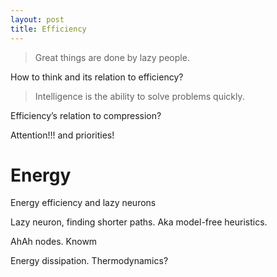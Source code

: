 ```yaml
---
layout: post
title: Efficiency
---
```


> Great things are done by lazy people.

How to think and its relation to efficiency? 

> Intelligence is the ability to solve problems quickly.

Efficiency’s relation to compression?


Attention!!! and priorities!

# Energy

Energy efficiency and lazy neurons

Lazy neuron, finding shorter paths. Aka model-free heuristics.

AhAh nodes. Knowm

Energy dissipation. Thermodynamics?